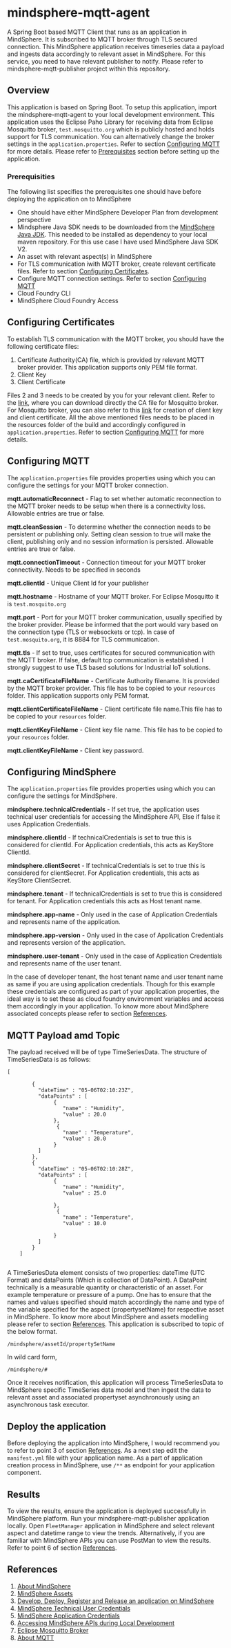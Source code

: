 # mindsphere-mqtt-agent
A Spring Boot based MQTT Client that runs as an application in MindSphere. It is subscribed to MQTT broker through TLS secured connection. This MindSphere application
receives timeseries data a payload and ingests data accordingly to relevant asset in MindSphere. For this service, you need to have relevant publisher to notify. Please refer to
mindsphere-mqtt-publisher project within this repository.

## Overview
This application is based on Spring Boot. To setup this application, import the mindsphere-mqtt-agent to your local development environment. 
This application uses the Eclipse Paho Library for receiving data from Eclipse Mosquitto broker, `test.mosquitto.org` which is publicly hosted and holds support for TLS communication. 
You can alternatively change the broker settings in the `application.properties`. Refer to section [Configuring MQTT](#configuring-mqtt) for more details. Please refer to [Prerequisites](#prerequisites)
section before setting up the application.

### Prerequisities
The following list specifies the prerequisites one should have before deploying the application on to MindSphere
- One should have either MindSphere Developer Plan from development perspective
- Mindsphere Java SDK needs to be downloaded from the [MindSphere Java JDK](https://developer.mindsphere.io/resources/mindsphere-sdk-java-v2/index.html). This needed to be installed
as dependency to your local maven repository. For this use case I have used MindSphere Java SDK V2.
- An asset with relevant aspect(s) in MindSphere
- For TLS communication iwith MQTT broker, create relevant certificate files. Refer to section [Configuring Certificates](#configuring-certificates).
- Configure MQTT connection settings. Refer to section [Configuring MQTT](#configuring-mqtt)
- Cloud Foundry CLI
- MindSphere Cloud Foundry Access

## Configuring Certificates
To establish TLS communication with the MQTT broker, you should have the following certificate files:
1. Certificate Authority(CA) file, which is provided by relevant MQTT broker provider. This application supports only PEM file format.
2. Client Key
3. Client Certificate

Files 2 and 3 needs to be created by you for your relevant client. Refer to the [link](https://test.mosquitto.org/), where you can download 
directly the CA file for Mosquitto broker. For Mosquitto broker, you can also refer to this [link](https://test.mosquitto.org/ssl/) for creation of client key and client certificate. 
All the above mentioned files needs to be placed in the resources folder of the build and accordingly configured in `application.properties`. 
Refer to section [Configuring MQTT](#configuring-mqtt) for more details.

## Configuring MQTT
The `application.properties` file provides properties using which you can configure the settings for your MQTT broker connection. 

**mqtt.automaticReconnect** - Flag to set whether automatic reconnection to the MQTT broker needs to be setup when there is a connectivity loss. Allowable entries are true or false.

**mqtt.cleanSession** - To determine whether the connection needs to be persistent or publishing only. Setting clean session to true will make the client, 
publishing only and no session information is persisted. Allowable entries are true or false.

**mqtt.connectionTimeout** - Connection timeout for your MQTT broker connectivity. Needs to be specified in seconds

**mqtt.clientId** - Unique Client Id for your publisher

**mqtt.hostname** - Hostname of your MQTT broker. For Eclipse Mosquitto it is `test.mosquito.org`

**mqtt.port** - Port for your MQTT broker communication, usually specified by the broker provider. Please be informed that the port 
would vary based on the connection type (TLS or websockets or tcp). In case of `test.mosquito.org`, it is 8884 for TLS communication.

**mqtt.tls** - If set to true, uses certificates for secured communication with the MQTT broker. If false, default tcp communication is established. 
I strongly suggest to use TLS based solutions for Industrial IoT solutions.

**mqtt.caCertificateFileName** - Certificate Authority filename. It is provided by the MQTT broker provider. This file has to be copied to your `resources` folder. 
This application supports only PEM format.

**mqtt.clientCertificateFileName** - Client certificate file name.This file has to be copied to your `resources` folder.

**mqtt.clientKeyFileName** -  Client key file name. This file has to be copied to your `resources` folder.

**mqtt.clientKeyFileName** - Client key password.

## Configuring MindSphere
The `application.properties` file provides properties using which you can configure the settings for MindSphere.

**mindsphere.technicalCredentials** - If set true, the application uses technical user credentials for accessing the MindSphere API, Else if false it uses Application Credentials. 

**mindsphere.clientId** - If technicalCredentials is set to true this is considered for clientId. For Application credentials, this acts as KeyStore ClientId.

**mindsphere.clientSecret** - If technicalCredentials is set to true this is considered for clientSecret. For Application credentials, this acts as KeyStore ClientSecret.

**mindsphere.tenant** -  If technicalCredentials is set to true this is considered for tenant. For Application credentials this acts as Host tenant name.

**mindsphere.app-name** - Only used in the case of Application Credentials and represents name of the application.

**mindsphere.app-version** - Only used in the case of Application Credentials and represents version of the application.

**mindsphere.user-tenant** - Only used in the case of Application Credentials and represents name of the user tenant.

In the case of developer tenant, the host tenant name and user tenant name as same if you are using application credentials. Though for this example these credentials are configured as part of your 
application properties, the ideal way is to set these as cloud foundry environment variables and access them accordingly in your application. To know more about MindSphere associated concepts please refer 
to section [References](#references).  

## MQTT Payload amd Topic

The payload received will be of type TimeSeriesData. The structure of TimeSeriesData is as follows:

```
[		
        
	    {	    
		  "dateTime" : "05-06T02:10:23Z",
	      "dataPoints" : [	      
	           {
	              "name" : "Humidity",
	              "value" : 20.0	           
	           },	           
	            {
	              "name" : "Temperature",
	              "value" : 20.0	           
	           }	      
	      ] 
	    },
	    {
          "dateTime" : "05-06T02:10:28Z",	    
	      "dataPoints" : [
	           {
	              "name" : "Humidity",
	              "value" : 25.0
	           
	           },	           
	            {
	              "name" : "Temperature",
	              "value" : 10.0
	           
	           }	      
	      ]
	    }
	]
	
```
A TimeSeriesData element consists of two properties: dateTime (UTC Format) and dataPoints (Which is collection of DataPoint). A DataPoint technically is a measurable quantity or 
characteristic of an asset. For example temperature or pressure of a pump. One has to ensure that the names and values specified should match accordingly the name and type of 
the variable specified for the aspect (propertysetName) for respective asset in MindSphere. To know more about MindSphere and assets modelling please refer 
to section [References](#references).  This application is subscribed to topic of the below format. 

```
/mindsphere/assetId/propertySetName

```
In wild card form,
```
/mindsphere/#

```
Once it receives notification, this application will process TimeSeriesData to MindSphere specific TimeSeries data model and then ingest the data to relevant asset and associated propertyset 
asynchronously using an asynchronous task executor.

## Deploy the application
Before deploying the application into MindSphere, I would recommend you to refer to point 3 of section [References](#references). As a next step edit the `manifest.yml` file with your application name.
As a part of application creation process in MindSphere, use `/**` as endpoint for your application component.

## Results
To view the results, ensure the application is deployed successfully in MindSphere platform. Run your mindsphere-mqtt-publisher application locally. Open `FleetManager` application in MindSphere and select
relevant aspect and datetime range to view the trends. Alternatively, if you are familiar with MindSphere APIs you can use PostMan to view the results. Refer to point 6 of section [References](#references). 

 
## References
1. [About MindSphere](https://siemens.mindsphere.io/en)
2. [MindSphere Assets](https://documentation.mindsphere.io/resources/html/asset-manager/en-US/index.html)
3. [Develop, Deploy, Register and Release an application on MindSphere](https://developer.mindsphere.io/howto/howto-develop-and-register-an-application.html)
4. [MindSphere Technical User Credentials](https://developer.mindsphere.io/howto/howto-local-development.html#create-service-credentials)
5. [MindSphere Application Credentials](https://developer.mindsphere.io/howto/howto-selfhosted-api-access.html#application-credentials)
6. [Accessing MindSphere APIs during Local Development](https://developer.mindsphere.io/howto/howto-local-development.html)
7. [Eclipse Mosquitto Broker](https://test.mosquitto.org/)
8. [About MQTT](https://dzone.com/refcardz/getting-started-with-mqtt?chapter=1)

 
